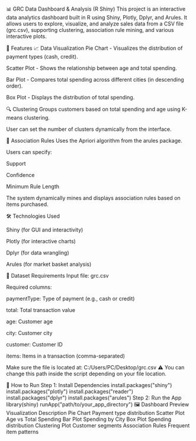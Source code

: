 📊 GRC Data Dashboard & Analysis (R Shiny)
This project is an interactive data analytics dashboard built in R using Shiny, Plotly, Dplyr, and Arules. It allows users to explore, visualize, and analyze sales data from a CSV file (grc.csv), supporting clustering, association rule mining, and various interactive plots.

🧩 Features
📈 Data Visualization
Pie Chart - Visualizes the distribution of payment types (cash, credit).

Scatter Plot - Shows the relationship between age and total spending.

Bar Plot - Compares total spending across different cities (in descending order).

Box Plot - Displays the distribution of total spending.

🔍 Clustering
Groups customers based on total spending and age using K-means clustering.

User can set the number of clusters dynamically from the interface.

🧠 Association Rules
Uses the Apriori algorithm from the arules package.

Users can specify:

Support

Confidence

Minimum Rule Length

The system dynamically mines and displays association rules based on items purchased.

🛠️ Technologies Used

Shiny (for GUI and interactivity)

Plotly (for interactive charts)

Dplyr (for data wrangling)

Arules (for market basket analysis)

📂 Dataset Requirements
Input file: grc.csv

Required columns:

paymentType: Type of payment (e.g., cash or credit)

total: Total transaction value

age: Customer age

city: Customer city

customer: Customer ID

items: Items in a transaction (comma-separated)

Make sure the file is located at:
C:/Users/PC/Desktop/grc.csv
⚠️ You can change this path inside the script depending on your file location.

🚀 How to Run
Step 1: Install Dependencies
install.packages("shiny")
install.packages("plotly")
install.packages("reader")
install.packages("dplyr")
install.packages("arules")
Step 2: Run the App
library(shiny)
runApp("path/to/your_app_directory")
🖼️ Dashboard Preview
Visualization	Description
Pie Chart	Payment type distribution
Scatter Plot	Age vs Total Spending
Bar Plot	Spending by City
Box Plot	Spending distribution
Clustering Plot	Customer segments
Association Rules	Frequent item patterns
